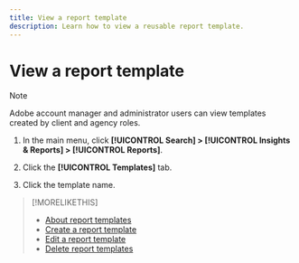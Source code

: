 ```yaml
---
title: View a report template
description: Learn how to view a reusable report template.
---
```

# View a report template

>[!NOTE]
>
>Adobe account manager and administrator users can view templates created by client and agency roles.

1. In the main menu, click **[!UICONTROL Search] > [!UICONTROL Insights & Reports] > [!UICONTROL Reports]**.

1. Click the **[!UICONTROL Templates]** tab.

1. Click the template name.

>[!MORELIKETHIS]
>
>* [About report templates](template-about.md)
>* [Create a report template](template-create.md)
>* [Edit a report template](template-edit.md)
>* [Delete report templates](template-delete.md)
